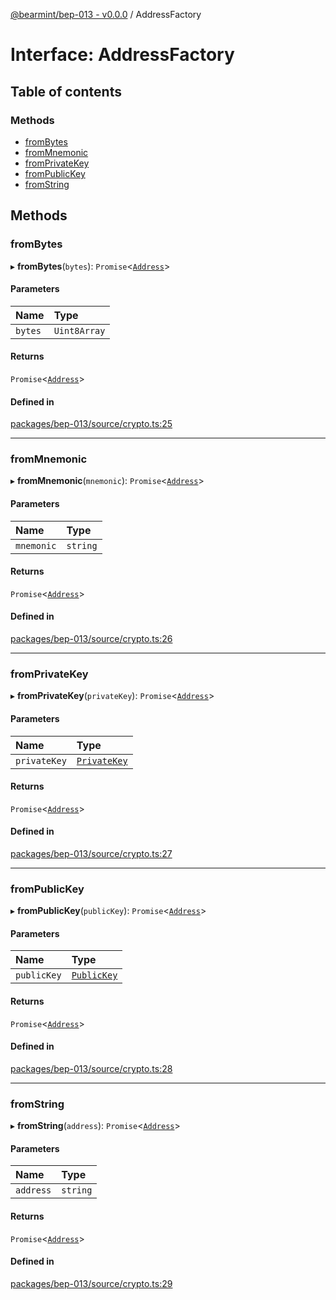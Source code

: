 [@bearmint/bep-013 - v0.0.0](../README.md) / AddressFactory

# Interface: AddressFactory

## Table of contents

### Methods

- [fromBytes](AddressFactory.md#frombytes)
- [fromMnemonic](AddressFactory.md#frommnemonic)
- [fromPrivateKey](AddressFactory.md#fromprivatekey)
- [fromPublicKey](AddressFactory.md#frompublickey)
- [fromString](AddressFactory.md#fromstring)

## Methods

### fromBytes

▸ **fromBytes**(`bytes`): `Promise`<[`Address`](Address.md)\>

#### Parameters

| Name | Type |
| :------ | :------ |
| `bytes` | `Uint8Array` |

#### Returns

`Promise`<[`Address`](Address.md)\>

#### Defined in

[packages/bep-013/source/crypto.ts:25](https://github.com/bearmint/bearmint/blob/main/packages/bep-013/source/crypto.ts#L25)

___

### fromMnemonic

▸ **fromMnemonic**(`mnemonic`): `Promise`<[`Address`](Address.md)\>

#### Parameters

| Name | Type |
| :------ | :------ |
| `mnemonic` | `string` |

#### Returns

`Promise`<[`Address`](Address.md)\>

#### Defined in

[packages/bep-013/source/crypto.ts:26](https://github.com/bearmint/bearmint/blob/main/packages/bep-013/source/crypto.ts#L26)

___

### fromPrivateKey

▸ **fromPrivateKey**(`privateKey`): `Promise`<[`Address`](Address.md)\>

#### Parameters

| Name | Type |
| :------ | :------ |
| `privateKey` | [`PrivateKey`](PrivateKey.md) |

#### Returns

`Promise`<[`Address`](Address.md)\>

#### Defined in

[packages/bep-013/source/crypto.ts:27](https://github.com/bearmint/bearmint/blob/main/packages/bep-013/source/crypto.ts#L27)

___

### fromPublicKey

▸ **fromPublicKey**(`publicKey`): `Promise`<[`Address`](Address.md)\>

#### Parameters

| Name | Type |
| :------ | :------ |
| `publicKey` | [`PublicKey`](PublicKey.md) |

#### Returns

`Promise`<[`Address`](Address.md)\>

#### Defined in

[packages/bep-013/source/crypto.ts:28](https://github.com/bearmint/bearmint/blob/main/packages/bep-013/source/crypto.ts#L28)

___

### fromString

▸ **fromString**(`address`): `Promise`<[`Address`](Address.md)\>

#### Parameters

| Name | Type |
| :------ | :------ |
| `address` | `string` |

#### Returns

`Promise`<[`Address`](Address.md)\>

#### Defined in

[packages/bep-013/source/crypto.ts:29](https://github.com/bearmint/bearmint/blob/main/packages/bep-013/source/crypto.ts#L29)
